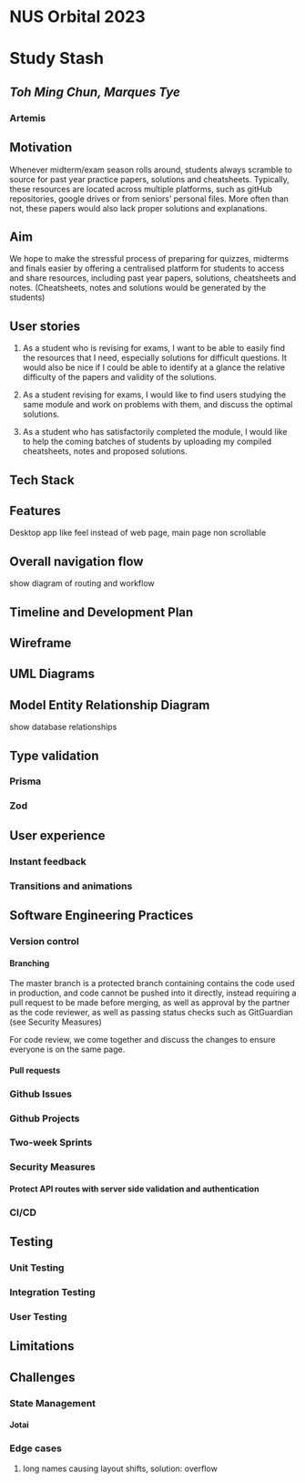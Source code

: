 # **NUS Orbital 2023**

# **Study Stash**

## _Toh Ming Chun, Marques Tye_

### Artemis

## Motivation

Whenever midterm/exam season rolls around, students always scramble to source for past year practice papers, solutions and cheatsheets. Typically, these resources are located across multiple platforms, such as gitHub repositories, google drives or from seniors’ personal files. More often than not, these papers would also lack proper solutions and explanations.

## Aim

We hope to make the stressful process of preparing for quizzes, midterms and finals easier by offering a centralised platform for students to access and share resources, including past year papers, solutions, cheatsheets and notes. (Cheatsheets, notes and solutions would be generated by the students)

## User stories

1.  As a student who is revising for exams, I want to be able to easily find the resources that I need, especially solutions for difficult questions. It would also be nice if I could be able to identify at a glance the relative difficulty of the papers and validity of the solutions.

2.  As a student revising for exams, I would like to find users studying the same module and work on problems with them, and discuss the optimal solutions.

3.  As a student who has satisfactorily completed the module, I would like to help the coming batches of students by uploading my compiled cheatsheets, notes and proposed solutions.

## Tech Stack

## Features

Desktop app like feel instead of web page, main page non scrollable

## Overall navigation flow

show diagram of routing and workflow

## Timeline and Development Plan

## Wireframe

## UML Diagrams

## Model Entity Relationship Diagram

show database relationships

## Type validation

### Prisma

### Zod

## User experience

### Instant feedback

### Transitions and animations

## Software Engineering Practices

### Version control

#### Branching

The master branch is a protected branch containing contains the code used in production, and code cannot be pushed into it directly, instead requiring a pull request to be made before merging, as well as approval by the partner as the code reviewer, as well as passing status checks such as GitGuardian (see Security Measures)

For code review, we come together and discuss the changes to ensure everyone is on the same page.

#### Pull requests

### Github Issues

### Github Projects

### Two-week Sprints

### Security Measures

#### Protect API routes with server side validation and authentication

### CI/CD

## Testing

### Unit Testing

### Integration Testing

### User Testing

## Limitations

## Challenges

### State Management

#### Jotai

### Edge cases

1. long names causing layout shifts, solution: overflow
